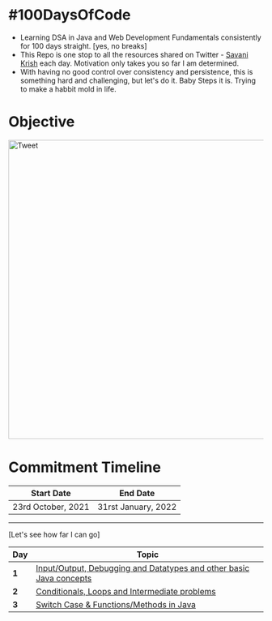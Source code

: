 # #100DaysOfCode

- Learning DSA in Java and Web Development Fundamentals consistently for 100 days straight. [yes, no breaks]
- This Repo is one stop to all the resources shared on Twitter - [Savani Krish](https://twitter.com/savani_krrish) each day. Motivation only takes you so far I am determined.
- With having no good control over consistency and persistence, this is something hard and challenging, but let's do it. Baby Steps it is. Trying to make a habbit mold in life.

# Objective

<img width="590" alt="Tweet" src="https://user-images.githubusercontent.com/74283604/135795369-646ea920-ec9a-48cb-ab3c-94e68fdf7359.png">


# Commitment Timeline 


| Start Date  | End Date    |
| ----------- | ----------- |
| 23rd October, 2021 | 31rst January, 2022 |

---
[Let's see how far I can go]

Day | Topic
--- | ---
**1** |  [Input/Output, Debugging and Datatypes and other basic Java concepts](/Days/Day1.md)
**2** |  [Conditionals, Loops and Intermediate problems](/Days/Day2.md)
**3** |  [Switch Case & Functions/Methods in Java](/Days/Day3.md)



